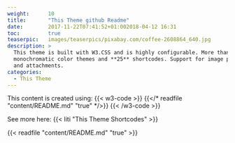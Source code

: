 ```yaml
---
weight:      10
title:       "This Theme github Readme"
date:        2017-11-22T07:41:52+01:002018-04-12 16:31
toc:         true
teaserpic:   images/teaserpics/pixabay.com/coffee-2608864_640.jpg
description: >
  This theme is built with W3.CSS and is highly configurable. More than **50**
  monochromatic color themes and **25** shortcodes. Support for image processing
  and attachments.
categories:
  - This Theme
---
```


This content is created using:
{{< w3-code >}}
{{</* readfile "content/README.md" "true" */>}}
{{< /w3-code >}}

See more here: {{< liti "This Theme Shortcodes" >}}

{{< readfile "content/README.md" "true" >}}


